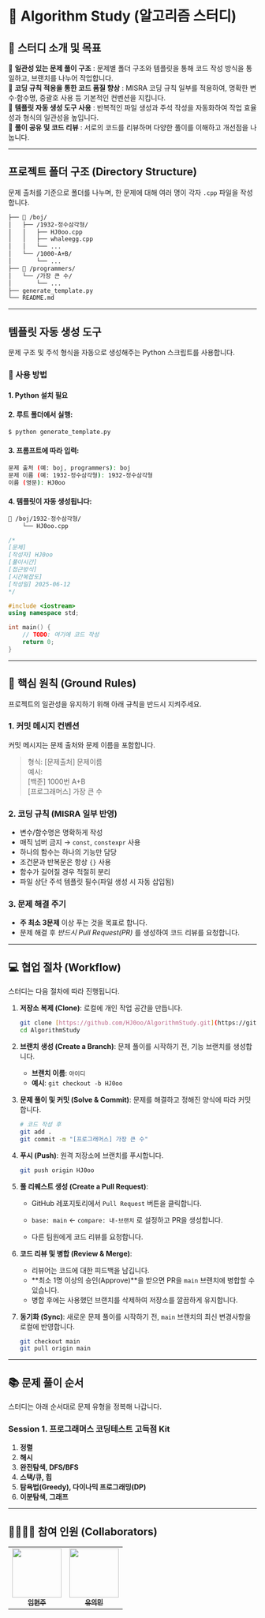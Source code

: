 ﻿# 🚀 Algorithm Study (알고리즘 스터디)

## 👀 스터디 소개 및 목표
📌 **일관성 있는 문제 풀이 구조** :
문제별 폴더 구조와 템플릿을 통해 코드 작성 방식을 통일하고, 브랜치를 나누어 작업합니다.<br>
📌 **코딩 규칙 적용을 통한 코드 품질 향상** : 
MISRA 코딩 규칙 일부를 적용하여, 명확한 변수·함수명, 중괄호 사용 등 기본적인 컨벤션을 지킵니다.<br>
📌 **템플릿 자동 생성 도구 사용** : 
반복적인 파일 생성과 주석 작성을 자동화하여 작업 효율성과 형식의 일관성을 높입니다.<br>
📌 **풀이 공유 및 코드 리뷰** :
서로의 코드를 리뷰하며 다양한 풀이를 이해하고 개선점을 나눕니다.<br>


***
## 프로젝트 폴더 구조 (Directory Structure)
문제 출처를 기준으로 폴더를 나누며, 한 문제에 대해 여러 명이 각자 `.cpp` 파일을 작성합니다.

```bash
├── 📁 /boj/
│   ├── /1932-정수삼각형/
│   │   ├── HJ0oo.cpp
│   │   ├── whaleegg.cpp
│   │   └── ...
│   └── /1000-A+B/
│       └── ...
├── 📁 /programmers/
│   └── /가장 큰 수/
│       └── ...
├── generate_template.py
└── README.md
```
***
## 템플릿 자동 생성 도구
문제 구조 및 주석 형식을 자동으로 생성해주는 Python 스크립트를 사용합니다.
### 🚀 사용 방법
#### 1. Python 설치 필요
#### 2. 루트 폴더에서 실행:

```bash
$ python generate_template.py
```
#### 3. 프롬프트에 따라 입력:
```bash
문제 출처 (예: boj, programmers): boj
문제 이름 (예: 1932-정수삼각형): 1932-정수삼각형
이름 (영문): HJ0oo
```
#### 4. 템플릿이 자동 생성됩니다:
```bash
📁 /boj/1932-정수삼각형/
    └── HJ0oo.cpp
```
```cpp
/*
[문제] 
[작성자] HJ0oo
[풀이시간] 
[접근방식] 
[시간복잡도] 
[작성일] 2025-06-12
*/

#include <iostream>
using namespace std;

int main() {
    // TODO: 여기에 코드 작성
    return 0;
}
```
<!-- #### 🧪 향후 자동화 도입 예정
VSCode snippet 연동 (자동 템플릿 입력)
Git hook (브랜치 생성 시 자동 템플릿 배치)
문제 플랫폼 API 연동 자동 분류
PR 템플릿 자동 적용 (.github/PULL_REQUEST_TEMPLATE.md)
코드 스타일 검사 도구 (clang-format, cpplint) 연동 -->
***

## 📌 핵심 원칙 (Ground Rules)

프로젝트의 일관성을 유지하기 위해 아래 규칙을 반드시 지켜주세요.


### 1. 커밋 메시지 컨벤션
커밋 메시지는 문제 출처와 문제 이름을 포함합니다.
> 형식: [문제출처] 문제이름 <br>
> 예시: <br>
> [백준] 1000번 A+B<br>
> [프로그래머스] 가장 큰 수<br>

### 2. 코딩 규칙 (MISRA 일부 반영)

* 변수/함수명은 명확하게 작성
* 매직 넘버 금지 → `const`, `constexpr` 사용
* 하나의 함수는 하나의 기능만 담당
* 조건문과 반복문은 항상 `{}` 사용
* 함수가 길어질 경우 적절히 분리
* 파일 상단 주석 템플릿 필수(파일 생성 시 자동 삽입됨)

### 3. 문제 해결 주기
* **주 최소 3문제** 이상 푸는 것을 목표로 합니다.
* 문제 해결 후 *반드시 Pull Request(PR)* 를 생성하여 코드 리뷰를 요청합니다.

***

## 💻 협업 절차 (Workflow)
스터디는 다음 절차에 따라 진행됩니다.

1.  **저장소 복제 (Clone)**: 로컬에 개인 작업 공간을 만듭니다.
    ```bash
    git clone [https://github.com/HJ0oo/AlgorithmStudy.git](https://github.com/HJ0oo/AlgorithmStudy.git)
    cd AlgorithmStudy
    ```

2.  **브랜치 생성 (Create a Branch)**: 문제 풀이를 시작하기 전, 기능 브랜치를 생성합니다.
    * **브랜치 이름**: `아이디`
    * **예시**: `git checkout -b HJ0oo`

3.  **문제 풀이 및 커밋 (Solve & Commit)**: 문제를 해결하고 정해진 양식에 따라 커밋합니다.
    ```bash
    # 코드 작성 후
    git add .
    git commit -m "[프로그래머스] 가장 큰 수"
    ```

4.  **푸시 (Push)**: 원격 저장소에 브랜치를 푸시합니다.
    ```bash
    git push origin HJ0oo
    ```

5.  **풀 리퀘스트 생성 (Create a Pull Request)**:
    * GitHub 레포지토리에서 `Pull Request` 버튼을 클릭합니다.
    * `base: main` ← `compare: 내-브랜치` 로 설정하고 PR을 생성합니다.

    * 다른 팀원에게 코드 리뷰를 요청합니다.

6.  **코드 리뷰 및 병합 (Review & Merge)**:
    * 리뷰어는 코드에 대한 피드백을 남깁니다.
    * **최소 1명 이상의 승인(Approve)**을 받으면 PR을 `main` 브랜치에 병합할 수 있습니다.
    * 병합 후에는 사용했던 브랜치를 삭제하여 저장소를 깔끔하게 유지합니다.

7.  **동기화 (Sync)**: 새로운 문제 풀이를 시작하기 전, `main` 브랜치의 최신 변경사항을 로컬에 반영합니다.
    ```bash
    git checkout main
    git pull origin main
    ```

***

## 📚 문제 풀이 순서

스터디는 아래 순서대로 문제 유형을 정복해 나갑니다.

### Session 1. 프로그래머스 코딩테스트 고득점 Kit
1.  **정렬**
2.  **해시**
3.  **완전탐색, DFS/BFS**
4.  **스택/큐, 힙**
5.  **탐욕법(Greedy), 다이나믹 프로그래밍(DP)**
6.  **이분탐색, 그래프**

***

## 👨‍👩‍👧‍👦 참여 인원 (Collaborators)
<table>
  <tr>
    <td align="center"><a href="https://github.com/HJ0oo"><img src="https://avatars.githubusercontent.com/HJ0oo" width="100px;" alt=""/><br /><sub><b>
임현주</b></sub></a><br /></td>
    <td align="center"><a href="https://github.com/whaleegg"><img src="https://avatars.githubusercontent.com/whaleegg" width="100px;" alt=""/><br /><sub><b>
유의민</b></sub></a><br /></td>
    <!-- <td align="center"><a href="https://github.com/{팀원github아이디}"><img src="https://avatars.githubusercontent.com/{팀원github아이디}" width="100px;" alt=""/><br /><sub><b>
{팀원이름}</b></sub></a><br /></td>
  </tr>
</table>